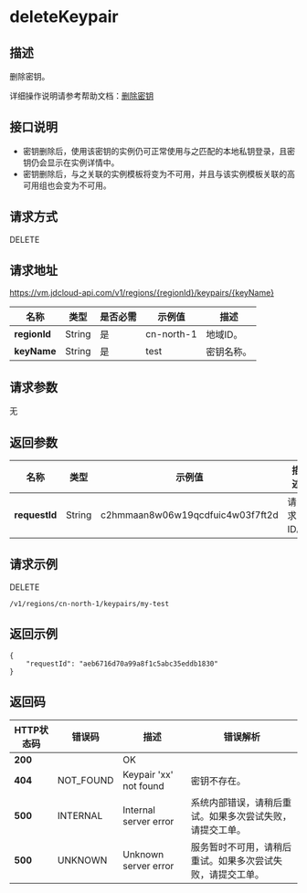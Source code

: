 # deleteKeypair


## 描述

删除密钥。

详细操作说明请参考帮助文档：[删除密钥](https://docs.jdcloud.com/cn/virtual-machines/delete-keypair)

## 接口说明
- 密钥删除后，使用该密钥的实例仍可正常使用与之匹配的本地私钥登录，且密钥仍会显示在实例详情中。
- 密钥删除后，与之关联的实例模板将变为不可用，并且与该实例模板关联的高可用组也会变为不可用。


## 请求方式
DELETE

## 请求地址
https://vm.jdcloud-api.com/v1/regions/{regionId}/keypairs/{keyName}

|名称|类型|是否必需|示例值|描述|
|---|---|---|---|---|
|**regionId**|String|是|cn-north-1|地域ID。|
|**keyName**|String|是|test|密钥名称。|

## 请求参数
无


## 返回参数
|名称|类型|示例值|描述|
|---|---|---|---|
|**requestId**|String|c2hmmaan8w06w19qcdfuic4w03f7ft2d|请求ID。|



## 请求示例
DELETE

```
/v1/regions/cn-north-1/keypairs/my-test
```



## 返回示例
```
{
    "requestId": "aeb6716d70a99a8f1c5abc35eddb1830"
}
```

## 返回码
|HTTP状态码|错误码|描述|错误解析|
|---|---|---|---|
|**200**||OK||
|**404**|NOT_FOUND|Keypair 'xx' not found|密钥不存在。|
|**500**|INTERNAL|Internal server error|系统内部错误，请稍后重试。如果多次尝试失败，请提交工单。|
|**500**|UNKNOWN|Unknown server error|服务暂时不可用，请稍后重试。如果多次尝试失败，请提交工单。|
